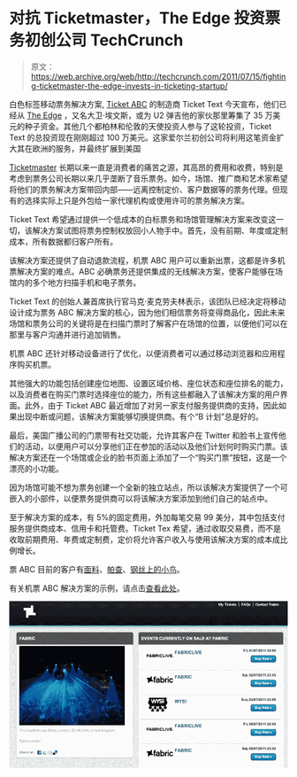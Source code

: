 # 对抗 Ticketmaster，The Edge 投资票务初创公司 TechCrunch

> 原文：<https://web.archive.org/web/http://techcrunch.com/2011/07/15/fighting-ticketmaster-the-edge-invests-in-ticketing-startup/>

白色标签移动票务解决方案, [Ticket ABC](https://web.archive.org/web/20230203034102/http://www.ticketabc.com/) 的制造商 Ticket Text 今天宣布，他们已经从 [The Edge](https://web.archive.org/web/20230203034102/http://en.wikipedia.org/wiki/The_Edge) ，又名大卫·埃文斯，或为 U2 弹吉他的家伙那里筹集了 35 万美元的种子资金。其他几个都柏林和伦敦的天使投资人参与了这轮投资，Ticket Text 的总投资现在刚刚超过 100 万美元。这家爱尔兰初创公司将利用这笔资金扩大其在欧洲的服务，并最终扩展到美国

[Ticketmaster](https://web.archive.org/web/20230203034102/http://www.ticketmaster.com/) 长期以来一直是消费者的痛苦之源，其高昂的费用和收费，特别是考虑到票务公司长期以来几乎垄断了音乐票务。如今，场馆、推广商和艺术家希望将他们的票务解决方案带回内部——远离控制定价、客户数据等的票务代理。但现有的选择实际上只是外包给一家代理机构或使用许可的票务解决方案。

Ticket Text 希望通过提供一个低成本的白标票务和场馆管理解决方案来改变这一切，该解决方案试图将票务控制权放回小人物手中。首先，没有前期、年度或定制成本，所有数据都归客户所有。

该解决方案还提供了自动退款流程，机票 ABC 用户可以重新出票，这都是许多机票解决方案的难点。ABC 必确票务还提供集成的无线解决方案，使客户能够在场馆内的多个地方扫描手机和电子票务。

Ticket Text 的创始人兼首席执行官马克·麦克劳夫林表示，该团队已经决定将移动设计成为票务 ABC 解决方案的核心，因为他们相信票务将变得商品化，因此未来场馆和票务公司的关键将是在扫描门票时了解客户在场馆的位置，以便他们可以在那里与客户沟通并进行追加销售。

机票 ABC 还针对移动设备进行了优化，以便消费者可以通过移动浏览器和应用程序购买机票。

其他强大的功能包括创建座位地图、设置区域价格、座位状态和座位排名的能力，以及消费者在购买门票时选择座位的能力，所有这些都融入了该解决方案的用户界面。此外，由于 Ticket ABC 最近增加了对另一家支付服务提供商的支持，因此如果出现中断或问题，该解决方案能够切换提供商。有个“B 计划”总是好的。

最后，美国广播公司的门票带有社交功能，允许其客户在 Twitter 和脸书上宣传他们的活动，以便用户可以分享他们正在参加的活动以及他们计划何时购买门票。该解决方案还在一个场馆或企业的脸书页面上添加了一个“购买门票”按钮，这是一个漂亮的小功能。

因为场馆可能不想为票务创建一个全新的独立站点，所以该解决方案提供了一个可嵌入的小部件，以便票务提供商可以将该解决方案添加到他们自己的站点中。

至于解决方案的成本，有 5%的固定费用，外加每笔交易 99 美分，其中包括支付服务提供商成本、信用卡和托管费。Ticket Tex 希望，通过收取交易费，而不是收取前期费用、年费或定制费，定价将允许客户收入与使用该解决方案的成本成比例增长。

票 ABC 目前的客户有[面料](https://web.archive.org/web/20230203034102/http://fabriclondon.ticketabc.com/venues/fabriclondon/)、[帕查](https://web.archive.org/web/20230203034102/http://pachanyc.com/)、[钢丝上的小鸟](https://web.archive.org/web/20230203034102/http://www.birdonthewire.net/)。

有关机票 ABC 解决方案的示例，请点击[查看此处](https://web.archive.org/web/20230203034102/http://fabriclondon.ticketabc.com/venues/fabriclondon/)。

[![](img/cfe413ff4bf89f6548a0d72f7e8ac1bc.png "Screen shot 2011-07-15 at 12.28.36 PM")](https://web.archive.org/web/20230203034102/https://techcrunch.com/wp-content/uploads/2011/07/screen-shot-2011-07-15-at-12-28-36-pm.png)